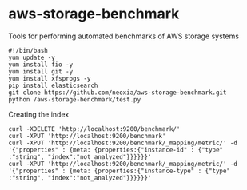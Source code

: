 # aws-storage-benchmark
Tools for performing automated benchmarks of AWS storage systems


```
#!/bin/bash
yum update -y
yum install fio -y
yum install git -y 
yum install xfsprogs -y
pip install elasticsearch
git clone https://github.com/neoxia/aws-storage-benchmark.git
python /aws-storage-benchmark/test.py
```

Creating the index
```
curl -XDELETE 'http://localhost:9200/benchmark/'
curl -XPUT 'http://localhost:9200/benchmark'
curl -XPUT 'http://localhost:9200/benchmark/_mapping/metric/' -d '{"properties" : {meta: {properties:{"instance-id" : {"type" :"string", "index":"not_analyzed"}}}}}}'
curl -XPUT 'http://localhost:9200/benchmark/_mapping/metric/' -d '{"properties" : {meta: {properties:{"instance-type" : {"type" :"string", "index":"not_analyzed"}}}}}}'
```
